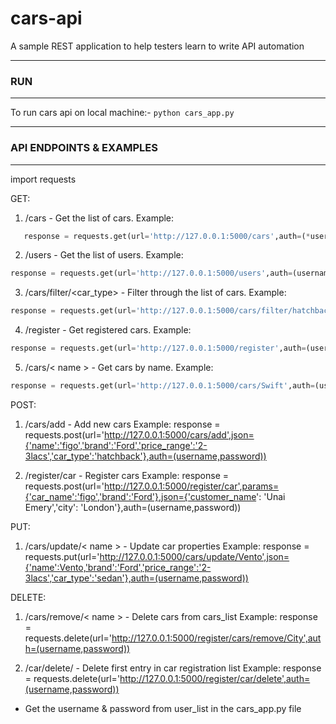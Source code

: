 # cars-api

A sample REST application to help testers learn to write API automation 

----
### RUN
-----
To run cars api on local machine:- `python cars_app.py`

----
### API ENDPOINTS & EXAMPLES
----
import requests

GET:

1. /cars - Get the list of cars. Example: 
```python
   response = requests.get(url='http://127.0.0.1:5000/cars',auth=(*username,*password))
```

2. /users - Get the list of users. Example:
```python
response = requests.get(url='http://127.0.0.1:5000/users',auth=(username,password))
```

3. /cars/filter/<car_type> - Filter through the list of cars. Example: 
```python
response = requests.get(url='http://127.0.0.1:5000/cars/filter/hatchback',auth=(username,password))
```

4. /register - Get registered cars. Example:
```python
response = requests.get(url='http://127.0.0.1:5000/register',auth=(username,password))
```

5. /cars/< name > - Get cars by name. Example:
```python 
response = requests.get(url='http://127.0.0.1:5000/cars/Swift',auth=(username,password))
```

POST:
1. /cars/add - Add new cars 
   Example: response = requests.post(url='http://127.0.0.1:5000/cars/add',json={'name':'figo','brand':'Ford','price_range':'2-3lacs','car_type':'hatchback'},auth=(username,password))

2. /register/car - Register cars
   Example: response = requests.post(url='http://127.0.0.1:5000/register/car',params={'car_name':'figo','brand':'Ford'},json={'customer_name': 'Unai Emery','city': 'London'},auth=(username,password))

PUT:
1. /cars/update/< name >      - Update car properties 
   Example: response = requests.put(url='http://127.0.0.1:5000/cars/update/Vento',json={'name':Vento,'brand':'Ford','price_range':'2-3lacs','car_type':'sedan'},auth=(username,password))

DELETE:
1. /cars/remove/< name >      - Delete cars from cars_list 
   Example: response = requests.delete(url='http://127.0.0.1:5000/register/cars/remove/City',auth=(username,password))

2. /car/delete/     - Delete first entry in car registration list
   Example: response = requests.delete(url='http://127.0.0.1:5000/register/car/delete',auth=(username,password))

* Get the username & password from user_list in the cars_app.py file